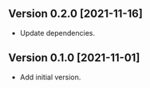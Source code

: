 ## Version 0.2.0 [2021-11-16]

- Update dependencies.

## Version 0.1.0 [2021-11-01]

- Add initial version.